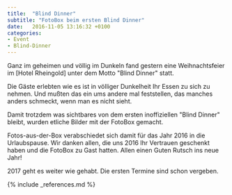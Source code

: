 ```yaml
---
title:  "Blind Dinner"
subtitle: "FotoBox beim ersten Blind Dinner"
date:   2016-11-05 13:16:32 +0100
categories:
- Event
- Blind-Dinner
---
```

Ganz im geheimen und völlig im Dunkeln fand gestern eine Weihnachtsfeier im [Hotel Rheingold] unter dem Motto "Blind Dinner" statt.

Die Gäste erlebten wie es ist in völliger Dunkelheit Ihr Essen zu sich zu nehmen. Und mußten das ein ums andere mal feststellen, das manches anders schmeckt, wenn man es nicht sieht.

Damit trotzdem was sichtbares von dem ersten inoffiziellen "Blind Dinner" bleibt, wurden etliche Bilder mit der FotoBox gemacht.

Fotos-aus-der-Box verabschiedet sich damit für das Jahr 2016 in die Urlaubspause. Wir danken allen, die uns 2016 Ihr Vertrauen geschenkt haben und die FotoBox zu Gast hatten. Allen einen Guten Rutsch ins neue Jahr!

2017 geht es weiter wie gehabt. Die ersten Termine sind schon vergeben.

{% include _references.md %}

